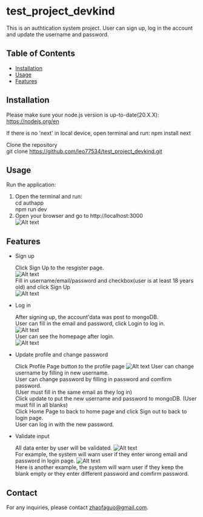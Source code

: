 # test_project_devkind
This is an authtication system project. User can sign up, log in the account and update the username and password.

## Table of Contents
- [Installation](#installation)
- [Usage](#usage)
- [Features](#features)

## Installation  
Please make sure your node.js version is up-to-date(20.X.X): https://nodejs.org/en  
  
If there is no 'next' in local device, open terminal and run: npm install next  
  
Clone the repository  
git clone https://github.com/leo77534/test_project_devkind.git

## Usage
Run the application:  
  
1. Open the terminal and run:  
cd authapp  
npm run dev  
2. Open your browser and go to http://localhost:3000  
![Alt text](https://github.com/leo77534/test_project_devkind/blob/main/screenshot/Screenshot%202023-11-12%20at%201.07.41%20am.png?raw=true)

## Features
- Sign up
    
  Click Sign Up to the resgister page.  
  ![Alt text](https://github.com/leo77534/test_project_devkind/blob/main/screenshot/Screenshot%202023-11-12%20at%201.37.10%20am.png?raw=true)  
  Fill in username/email/password and checkbox(user is at least 18 years old) and click Sign Up  
  ![Alt text](https://github.com/leo77534/test_project_devkind/blob/main/screenshot/Screenshot%202023-11-12%20at%201.30.48%20am.png?raw=true)
- Log in
    
  After signing up, the account'data was post to mongoDB.  
  User can fill in the email and password, click Login to log in.  
  ![Alt text](https://github.com/leo77534/test_project_devkind/blob/main/screenshot/Screenshot%202023-11-12%20at%201.43.16%20am.png?raw=true)  
  User can see the homepage after login.   
  ![Alt text](https://github.com/leo77534/test_project_devkind/blob/main/screenshot/Screenshot%202023-11-12%20at%201.48.19%20am.png?raw=true)
  
  
- Update profile and change password

  Click Profile Page button to the profile page
  ![Alt text](https://github.com/leo77534/test_project_devkind/blob/main/screenshot/Screenshot%202023-11-12%20at%201.53.13%20am.png?raw=true)
  User can change username by filling in new username.  
  User can change password by filling in password and comfirm password.  
  (User must fill in the same email as they log in)  
  Click update to put the new username and password to mongoDB.
  (User must fill in all blanks)   
  Click Home Page to back to home page and click Sign out to back to login page.  
  User can log in with the new password.  

- Validate input

  All data enter by user will be validated.
  ![Alt text](https://github.com/leo77534/test_project_devkind/blob/main/screenshot/Screenshot%202023-11-12%20at%202.06.17%20am.png?raw=true)  
  For example, the system will warn user if they enter wrong email and password in login page.
  ![Alt text](https://github.com/leo77534/test_project_devkind/blob/main/screenshot/Screenshot%202023-11-12%20at%202.10.16%20am.png?raw=true)  
  Here is another example, the system will warn user if they keep the blank empty or they enter different password and comfirm password.

## Contact
For any inquiries, please contact zhaofaguo@gmail.com.
